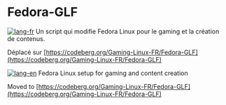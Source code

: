 # Fedora-GLF
[![lang-fr](https://img.shields.io/badge/lang-fr-blue.svg)]() Un script qui modifie Fedora Linux  pour le gaming et la création de contenus.

Déplacé sur [https://codeberg.org/Gaming-Linux-FR/Fedora-GLF](https://codeberg.org/Gaming-Linux-FR/Fedora-GLF)

[![lang-en](https://img.shields.io/badge/lang-en-blue.svg)]() Fedora Linux setup for gaming and content creation

Moved to [https://codeberg.org/Gaming-Linux-FR/Fedora-GLF](https://codeberg.org/Gaming-Linux-FR/Fedora-GLF)
